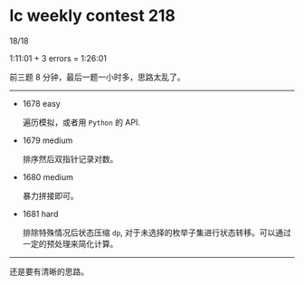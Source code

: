 # lc weekly contest 218

18/18

1:11:01 + 3 errors = 1:26:01

前三题 8 分钟，最后一题一小时多，思路太乱了。

------

- 1678 easy

    遍历模拟，或者用 `Python` 的 API.

- 1679 medium

    排序然后双指针记录对数。

- 1680 medium

    暴力拼接即可。

- 1681 hard

    排除特殊情况后状态压缩 `dp`, 对于未选择的枚举子集进行状态转移。可以通过一定的预处理来简化计算。

------

还是要有清晰的思路。 